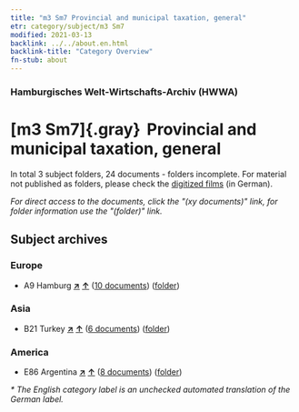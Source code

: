 ```yaml
---
title: "m3 Sm7 Provincial and municipal taxation, general"
etr: category/subject/m3 Sm7
modified: 2021-03-13
backlink: ../../about.en.html
backlink-title: "Category Overview"
fn-stub: about
---
```


### Hamburgisches Welt-Wirtschafts-Archiv (HWWA)
# [m3 Sm7]{.gray}&#8201; Provincial and municipal taxation, general&#160; 





In total 3 subject folders, 24 documents - folders incomplete.
For material not published as folders, please check the [digitized films](/film/h1_sh) (in German).

_For direct access to the documents, click the "(xy documents)" link, for folder information use the "(folder)" link._

## Subject archives



### Europe

- A9 Hamburg [**&nearr;**](../../../geo/i/140905/about.en.html "Hamburg (all folders)") [**&uarr;**](../../../geo/about.en.html#A9 "Country category system") (<a href="https://pm20.zbw.eu/dfgview/sh/140905,144875" title="about: Hamburg : Provincial and municipal taxation, general" target="_blank">10 documents</a>) ([folder](http://purl.org/pressemappe20/folder/sh/140905,144875))

### Asia

- B21 Turkey [**&nearr;**](../../../geo/i/141111/about.en.html "Turkey (all folders)") [**&uarr;**](../../../geo/about.en.html#B21 "Country category system") (<a href="https://pm20.zbw.eu/dfgview/sh/141111,144875" title="about: Turkey : Provincial and municipal taxation, general" target="_blank">6 documents</a>) ([folder](http://purl.org/pressemappe20/folder/sh/141111,144875))

### America

- E86 Argentina [**&nearr;**](../../../geo/i/141692/about.en.html "Argentina (all folders)") [**&uarr;**](../../../geo/about.en.html#E86 "Country category system") (<a href="https://pm20.zbw.eu/dfgview/sh/141692,144875" title="about: Argentina : Provincial and municipal taxation, general" target="_blank">8 documents</a>) ([folder](http://purl.org/pressemappe20/folder/sh/141692,144875))


_* The English category label is an unchecked automated translation of the German label._

